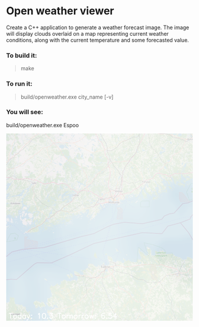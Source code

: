 # Open weather viewer
Create a C++ application to generate a weather forecast image. The image will display clouds overlaid on a map representing current weather conditions, along with the current temperature and some forecasted value.

### To build it:
> make

### To run it:
> build/openweather.exe city_name [-v]

### You will see:
build/openweather.exe Espoo

![Espoo example](Espoo.png "Espoo")